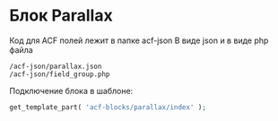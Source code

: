 # Блок Parallax

Код для ACF полей лежит в папке acf-json
В виде json и в виде php файла
```
/acf-json/parallax.json
/acf-json/field_group.php
```
Подключение блока в шаблоне:
```php
get_template_part( 'acf-blocks/parallax/index' );
```
